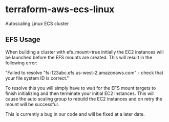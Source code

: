 # terraform-aws-ecs-linux

Autoscaling Linux ECS cluster

## EFS Usage

When building a cluster with efs_mount=true initially the EC2 instances will be launched before the EFS mounts are created. This will result in the following error:

"Failed to resolve "fs-123abc.efs.us-west-2.amazonaws.com" - check that your file system ID is correct."

To resolve this you will simply have to wait for the EFS mount targets to finish initializing and then terminate your initial EC2 instances. This will cause the auto scaling group to rebuild the EC2 instances and on retry the mount will be successful.

This is currently a bug in our code and will be fixed at a later date.
